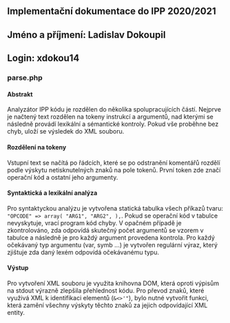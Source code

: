 ## Implementační dokumentace do IPP 2020/2021
## Jméno a příjmení: Ladislav Dokoupil
## Login: xdokou14
### parse.php
#### Abstrakt
Analyzátor IPP kódu je rozdělen do několika spolupracujících částí. Nejprve je načtený text rozdělen na tokeny instrukcí
a argumentů, nad kterými se následně provádí lexikální a sémantické kontroly. Pokud vše proběhne bez chyb, uloží se výsledek
do XML souboru.
#### Rozdělení na tokeny
Vstupní text se načítá po řádcích, které se po odstranění komentářů rozdělí podle výskytu netisknutelných znaků na pole tokenů.
První token zde značí operační kód a ostatní jeho argumenty.
#### Syntaktická a lexikální analýza
Pro syntaktyckou analýzu je vytvořena statická tabulka všech příkazů tvaru:
`"OPCODE" => array( "ARG1", "ARG2", ),`.
Pokud se operační kód v tabulce nevyskytuje, vrací program kód chyby. V opačném případě je zkontrolováno, zda odpovídá 
skutečný počet argumentů se vzorem v tabulce a následně je pro každý argument provedena kontrola.
 Pro každý očekávaný typ argumentu (var, symb ...) je vytvořen regulární výraz, který zjištuje zda daný lexém odpovídá
 očekávanému typu.
#### Výstup
Pro vytvoření XML souboru je využita knihovna DOM, která oproti výpisům na stdout výrazně zlepšila přehlednost kódu. Pro převod
 znaků, které využivá XML k identifikaci elementů (`&<>'"`), bylo nutné vytvořit funkci, která zamění všechny 
výskyty těchto znaků za jejich odpovídající XML entity.